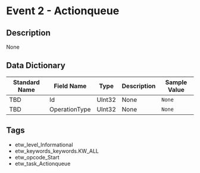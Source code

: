 # Event 2 - Actionqueue

## Description
None

## Data Dictionary
|Standard Name|Field Name|Type|Description|Sample Value|
|---|---|---|---|---|
|TBD|Id|UInt32|None|`None`|
|TBD|OperationType|UInt32|None|`None`|

## Tags
* etw_level_Informational
* etw_keywords_keywords.KW_ALL
* etw_opcode_Start
* etw_task_Actionqueue